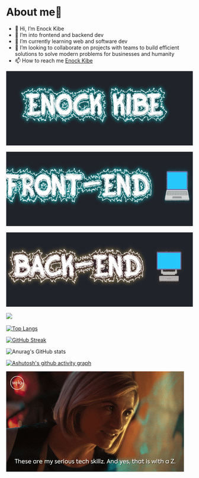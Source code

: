 
# About me🚀

<!---
kibexd/kibexd is a ✨ special ✨ repository because its `README.md` (this file) appears on your GitHub profile.
You can click the Preview link to take a look at your changes.
--->

- 👋 Hi, I’m Enock Kibe
- 👀 I’m into frontend and backend dev
- 🌱 I’m currently learning web and software dev 
- 💞️ I’m looking to collaborate on projects with teams to build efficient solutions to solve modern problems for businesses and humanity
- 📫 How to reach  me [Enock Kibe](https://transcendent-kangaroo-8e9ef0.netlify.app/)


<p><img src="https://raw.githubusercontent.com/kibexd/First-Repo/main/kife.gif" width="600" height="200" /></p>

<p><img src="https://raw.githubusercontent.com/kibexd/First-Repo/main/frontend.gif" width="600" height="200" /></p>

<p><img src="https://raw.githubusercontent.com/kibexd/First-Repo/main/backend.gif" width="600" height="200" /></p>

![](https://komarev.com/ghpvc/?username=your-github-username)

[![Top Langs](https://github-readme-stats.vercel.app/api/top-langs/?username=anuraghazra&theme=dark)](https://github.com/anuraghazra/github-readme-stats)

[![GitHub Streak](https://streak-stats.demolab.com?user=kibexd&theme=react&hide_border=true)](https://git.io/streak-stats)

![Anurag's GitHub stats](https://github-readme-stats.vercel.app/api?username=kibexd&show_icons=true&theme=react)

[![Ashutosh's github activity graph](https://github-readme-activity-graph.vercel.app/graph?username=kibexd&theme=react)](https://github.com/ashutosh00710/github-readme-activity-graph)

<p><img src="https://raw.githubusercontent.com/kibexd/First-Repo/main/giphy.gif" width="480" height="270" /></p>
